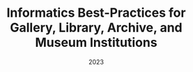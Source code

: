 ---
layout: project
type: project
draft: false
image: img/glam/andrew-neel-acowe0pCVBg-unsplash.png
title: "Informatics Best-Practices for Gallery, Library, Archive, and Museum Institutions"
date: 2023
published: true
labels:
  - Collections Management
  - Linked Open Data
  - Computer Vision

summary: "Grant-funded literature review of the digital representation methodologies for collection objects."
projecturl: https://www.bowdoin.edu/student-fellowships/recent-winners/bowdoin-funded/daugherty,-mason.pdf
---
